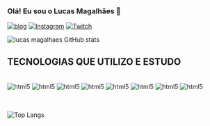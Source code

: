 ### Olá! Eu sou o Lucas Magalhães 🖖

[![blog](https://img.shields.io/badge/LinkedIn-0077B5?style=for-the-badge&logo=linkedin&logoColor=white)](https://www.linkedin.com/in/lucas-magalh%C3%A3es-silva/)
[![Instagram](https://img.shields.io/badge/Instagram-E4405F?style=for-the-badge&logo=instagram&logoColor=white)](https://www.instagram.com/luscaxms/)
[![Twitch](https://img.shields.io/badge/Twitch-9146FF?style=for-the-badge&logo=twitch&logoColor=white)](https://www.twitch.tv/spartanbrr)

![lucas magalhaes GitHub stats](https://github-readme-stats.vercel.app/api?username=lucasmagalhaes-s&show_icons=true&theme=radical)

## TECNOLOGIAS QUE UTILIZO E ESTUDO

<div style="display: inline_block"><br/>
<img align="center" alt="html5" src="https://img.shields.io/badge/HTML5-E34F26?style=for-the-badge&logo=html5&logoColor=white" />
<img align="center" alt="html5" src="https://img.shields.io/badge/JavaScript-323330?style=for-the-badge&logo=javascript&logoColor=F7DF1E" />
<img align="center" alt="html5" src="https://img.shields.io/badge/MySQL-00000F?style=for-the-badge&logo=mysql&logoColor=white" />
<img align="center" alt="html5" src="https://img.shields.io/badge/Visual_Studio_Code-0078D4?style=for-the-badge&logo=visual%20studio%20code&logoColor=white" />
<img align="center" alt="html5" src="https://img.shields.io/badge/GitHub-100000?style=for-the-badge&logo=github&logoColor=white" />
<img align="center" alt="html5" src="https://img.shields.io/badge/C-00599C?style=for-the-badge&logo=c&logoColor=white" />
<img align="center" alt="html5" src="https://img.shields.io/badge/CSS-239120?&style=for-the-badge&logo=css3&logoColor=white" />
<img align="center" alt="html5" src="https://img.shields.io/badge/Java-ED8B00?style=for-the-badge&logo=openjdk&logoColor=white" />
</div><br/>
<br/>

![Top Langs](https://github-readme-stats.vercel.app/api/top-langs/?username=lucasmagalhaes-s&size_weight=0.5&count_weight=0.5)
